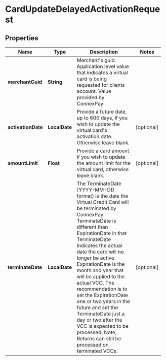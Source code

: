 

# CardUpdateDelayedActivationRequest


## Properties

| Name | Type | Description | Notes |
|------------ | ------------- | ------------- | -------------|
|**merchantGuid** | **String** | Merchant&#39;s guid. Application level value that indicates a virtual card is being requested for clients account. Value provided by ConnexPay. |  |
|**activationDate** | **LocalDate** | Provide a future date, up to 600 days, if you wish to update the virtual card&#39;s activation date. Otherwise leave blank. |  [optional] |
|**amountLimit** | **Float** | Provide a card amount if you wish to update the amount limit for the virtual card, otherwise leave blank. |  [optional] |
|**terminateDate** | **LocalDate** | The TerminateDate (YYYY-MM-DD format) is the date the Virtual Credit Card will be terminated by ConnexPay. TerminateDate is different than ExpirationDate in that TerminateDate indicates the actual date the card will no longer be active.  ExpirationDate is the month and year that will be applied to the actual VCC. The recommendation is to set the ExpirationDate one or two years in the future and set the TerminateDate just a day or two after the VCC is expected to be processed. Note, Returns can still be processed on terminated VCCs. |  [optional] |




